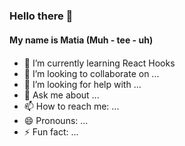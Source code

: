 ### Hello there 👋

#### My name is Matia (Muh - tee - uh)

<!--
- 🔭 I’m currently working on ...
-->
- 🌱 I’m currently learning React Hooks <span><img src="https://upload.wikimedia.org/wikipedia/commons/a/a7/React-icon.svg" style="height: 16px; display:inline-block; " /> </span>
- 👯 I’m looking to collaborate on ...
- 🤔 I’m looking for help with ...
- 💬 Ask me about ...
- 📫 How to reach me: ...
- 😄 Pronouns: ...
- ⚡ Fun fact: ...

